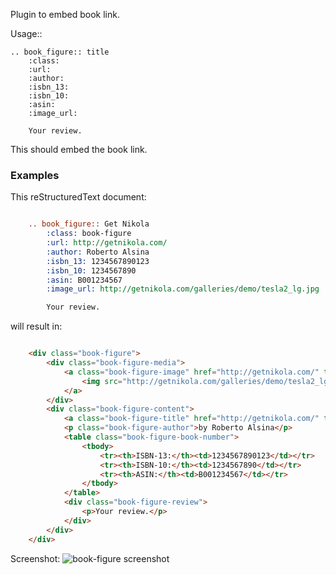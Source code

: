 Plugin to embed book link.

Usage::

    .. book_figure:: title
    	:class:
    	:url:
    	:author:
        :isbn_13:
        :isbn_10:
        :asin:
        :image_url:
        
        Your review.

This should embed the book link.

### Examples

This reStructuredText document:

```ReST

	.. book_figure:: Get Nikola
        :class: book-figure
        :url: http://getnikola.com/
        :author: Roberto Alsina
        :isbn_13: 1234567890123
        :isbn_10: 1234567890
        :asin: B001234567
        :image_url: http://getnikola.com/galleries/demo/tesla2_lg.jpg

        Your review.
```

will result in:

```html

    <div class="book-figure">
        <div class="book-figure-media">
        	<a class="book-figure-image" href="http://getnikola.com/" target="_blank">
        		<img src="http://getnikola.com/galleries/demo/tesla2_lg.jpg" alt="Get Nikola" />
        	</a>
        </div>
        <div class="book-figure-content">
        	<a class="book-figure-title" href="http://getnikola.com/" target="_blank">Get Nikola</a>
        	<p class="book-figure-author">by Roberto Alsina</p>
        	<table class="book-figure-book-number">
        		<tbody>
			        <tr><th>ISBN-13:</th><td>1234567890123</td></tr>
			        <tr><th>ISBN-10:</th><td>1234567890</td></tr>
			        <tr><th>ASIN:</th><td>B001234567</td></tr>
        		</tbody>
        	</table>
        	<div class="book-figure-review">
        		<p>Your review.</p>
        	</div>
        </div>
    </div>
```

Screenshot: 
![book-figure screenshot](http://plugins.getnikola.com/__data__/book-figure-screenshot.png "book-figure screenshot")
